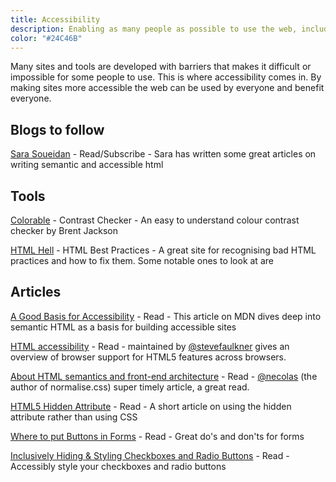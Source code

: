```yaml
---
title: Accessibility
description: Enabling as many people as possible to use the web, including those with limited abilities. For people with disabilities, accessibility makes things possible.
color: "#24C46B"
---
```


Many sites and tools are developed with barriers that makes it difficult or impossible for some people to use. This is where accessibility comes in. By making sites more accessible the web can be used by everyone and benefit everyone.

## Blogs to follow

[Sara Soueidan](https://www.sarasoueidan.com/blog/) - Read/Subscribe - Sara has written some great articles on writing semantic and accessible html

## Tools

[Colorable](https://colorable.jxnblk.com/) - Contrast Checker - An easy to understand colour contrast checker by Brent Jackson

[HTML Hell](https://www.htmhell.dev/) - HTML Best Practices - A great site for recognising bad HTML practices and how to fix them. Some notable ones to look at are

## Articles

[A Good Basis for Accessibility](https://developer.mozilla.org/en-US/docs/Learn/Accessibility/HTML) - Read - This article on MDN dives deep into semantic HTML as a basis for building accessible sites

[HTML accessibility](https://www.html5accessibility.com/) - Read - maintained by [@stevefaulkner](https://twitter.com/stevefaulkner) gives an overview of browser support for HTML5 features across browsers.

[About HTML semantics and front-end architecture](http://nicolasgallagher.com/about-html-semantics-front-end-architecture/) - Read - [@necolas](https://twitter.com/necolas) (the author of normalise.css) super timely article, a great read.

[HTML5 Hidden Attribute](https://davidwalsh.name/html5-hidden) - Read - A short article on using the hidden attribute rather than using CSS

[Where to put Buttons in Forms](https://adamsilver.io/articles/where-to-put-buttons-in-forms/) - Read - Great do's and don'ts for forms

[Inclusively Hiding & Styling Checkboxes and Radio Buttons](https://www.sarasoueidan.com/blog/inclusively-hiding-and-styling-checkboxes-and-radio-buttons) - Read - Accessibly style your checkboxes and radio buttons
